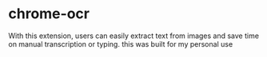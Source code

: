 # chrome-ocr
With this extension, users can easily extract text from images and save time on manual transcription or typing. this was built for my personal use
